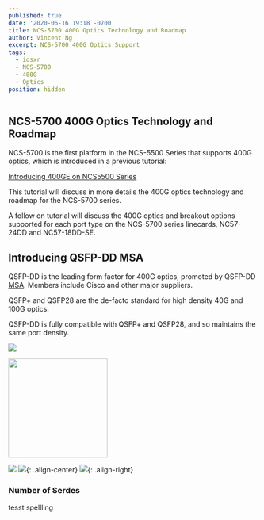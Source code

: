 ```yaml
---
published: true
date: '2020-06-16 19:18 -0700'
title: NCS-5700 400G Optics Technology and Roadmap
author: Vincent Ng
excerpt: NCS-5700 400G Optics Support
tags:
  - iosxr
  - NCS-5700
  - 400G
  - Optics
position: hidden
---
```

## NCS-5700 400G Optics Technology and Roadmap

NCS-5700 is the first platform in the NCS-5500 Series that supports 400G optics, which is introduced in a previous tutorial:

[Introducing 400GE on NCS5500 Series](https://xrdocs.io/ncs5500/tutorials/introducing-400ge-on-ncs5500-series/)

This tutorial will discuss in more details the 400G optics technology and roadmap for the NCS-5700 series.

A follow on tutorial will discuss the 400G optics and breakout options supported for each port type on the NCS-5700 series linecards, NC57-24DD and NC57-18DD-SE.


## Introducing QSFP-DD MSA

QSFP-DD is the leading form factor for 400G optics, promoted by QSFP-DD [MSA](http://www.qsfp-dd.com/). Members include Cisco and other major suppliers.

QSFP+ and QSFP28 are the de-facto standard for high density 40G and 100G optics.

QSFP-DD is fully compatible with QSFP+ and QSFP28, and so maintains the same port density.

![]({{site.baseurl}}/images/400G/qdd-q28.png)

<img src="{{site.baseurl}}/images/400G/qdd-q28.png" width="200" />

![]({{site.baseurl}}/images/400G/qdd-2-row.png)
![]({{site.baseurl}}/images/400G/qdd-2-row.png){: .align-center}
![]({{site.baseurl}}/images/400G/qdd-2-row.png){: .align-right}


### Number of Serdes

tesst spellling 


